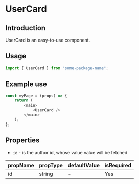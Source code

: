 # UserCard

<!-- STORY -->

## Introduction

UserCard is an easy-to-use component.

## Usage

```javascript
import { UserCard } from "some-package-name";
```

## Example use

```javascript
const myPage = (props) => {
	return (
		<main>
			<UserCard />
		</main>
	);
};
```

## Properties

- `id` - is the author id, whose value value will be fetched

| propName | propType | defaultValue | isRequired |
| -------- | -------- | ------------ | ---------- |
| id       | string   | -            | Yes        |
